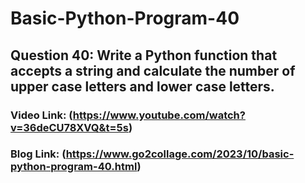 # Basic-Python-Program-40

## Question 40: Write a Python function that accepts a string and calculate the number of upper case letters and lower case letters.

### Video Link: (https://www.youtube.com/watch?v=36deCU78XVQ&t=5s)

### Blog Link: (https://www.go2collage.com/2023/10/basic-python-program-40.html)
